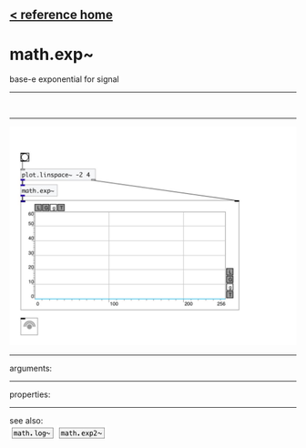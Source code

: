 [< reference home](index.html)
---

# math.exp~


base-e exponential for signal

---

<br>


---


![example](examples/math.exp~-example.jpg)

---
arguments:


---
properties:


---
see also:<br>
[![math.log~](img/object_math.log~.png)](math.log~.html)
[![math.exp2~](img/object_math.exp2~.png)](math.exp2~.html)
